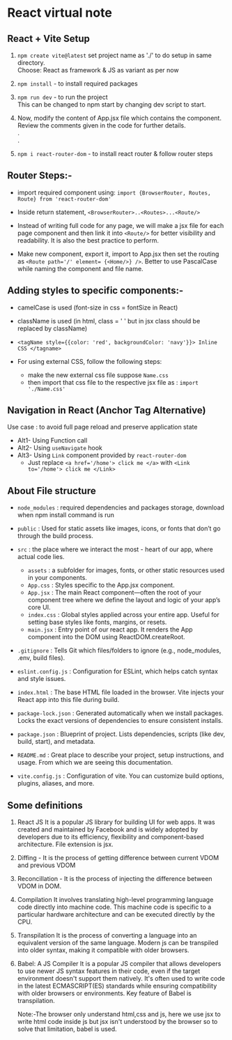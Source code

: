 # React virtual note

## React + Vite Setup
1) `npm create vite@latest`
    set project name as './' to do setup in same directory. <br>
    Choose: React as framework & JS as variant as per now
    
2) `npm install` - to install required packages

3) `npm run dev` - to run the project <br>
    This can be changed to npm start by changing dev script to start.

4) Now, modify the content of App.jsx file which contains the component. <br>
    Review the comments given in the code for further details. <br>
.<br>
.<br>
5) `npm i react-router-dom`  - to install react router & follow router steps


## Router Steps:-
* import required component using: `import {BrowserRouter, Routes, Route} from 'react-router-dom'`

* Inside return statement, `<BrowserRouter>..<Routes>...<Route/>`

* Instead of writing full code for any page, we will make a jsx file for each page component and then link it into `<Route/>` for better visibility and readability. It is also the best practice to perform.

* Make new component, export it, import to App.jsx then set the routing as `<Route path='/' element= {<Home/>} />`. Better to use PascalCase while naming the component and file name.


## Adding styles to specific components:-
* camelCase is used (font-size in css = fontSize in React)

* className is used (in html, class = ' ' but in jsx class should be replaced by className)

* `<tagName style={{color: 'red', backgroundColor: 'navy'}}> Inline CSS </tagname>`

* For using external CSS, follow the following steps:
    * make the new external css file suppose `Name.css`
    * then import that css file to the respective jsx file as : `import './Name.css'`


## Navigation in React (Anchor Tag Alternative)
Use case : to avoid full page reload and preserve application state 
* Alt1- Using Function call
* Alt2- Using `useNavigate` hook
* Alt3- Using `Link` component provided by `react-router-dom`
    * Just replace `<a href='/home'> click me </a>` with `<Link to='/home'> click me </Link>`


## About File structure
* `node_modules` : required dependencies and packages storage, download when npm install command is run

* `public` : Used for static assets like images, icons, or fonts that don’t go through the build process.

* `src` : the place where we interact the most - heart of our app, where actual code lies.
    * `assets` : a subfolder for images, fonts, or other static resources used in your components.
    * `App.css` : Styles specific to the App.jsx component.
    * `App.jsx` : The main React component—often the root of your component tree where we define the layout and logic of your app’s core UI.
    * `index.css` : Global styles applied across your entire app. Useful for setting base styles like fonts, margins, or resets.
    * `main.jsx` : Entry point of our react app. It renders the App component into the DOM using ReactDOM.createRoot.

* `.gitignore` : Tells Git which files/folders to ignore (e.g., node_modules, .env, build files).

* `eslint.config.js` : Configuration for ESLint, which helps catch syntax and style issues.

* `index.html` : The base HTML file loaded in the browser. Vite injects your React app into this file during build.

* `package-lock.json` : Generated automatically when we install packages. Locks the exact versions of dependencies to ensure consistent installs.

* `package.json` : Blueprint of project. Lists dependencies, scripts (like dev, build, start), and metadata.

* `README.md` : Great place to describe your project, setup instructions, and usage. From which we are seeing this documentation.

* `vite.config.js` : Configuration of vite. You can customize build options, plugins, aliases, and more.


## Some definitions
1) React JS
    It is a popular JS library for building UI for web apps. It was created and maintained by Facebook and is widely adopted by developers due to its efficiency, flexibility and component-based architecture. File extension is jsx.

2) Diffing - It is the process of getting difference between current VDOM and previous VDOM

3) Reconcillation - It is the process of injecting the difference between VDOM in DOM.

4) Compilation
    It involves translating high-level programming language code directly into machine code. This machine code is specific to a particular hardware architecture and can be executed directly by the CPU.

5) Transpilation
    It is the process of converting a language into an equivalent version of the same language. Modern js can be transpiled into older syntax, making it compatible with older browsers.

6) Babel: A JS Compiler
    It is a popular JS compiler that allows developers to use newer JS syntax features in their code, even if the target environment doesn't support them natively. It's often used to write code in the latest ECMASCRIPT(ES) standards while ensuring compatibility with older browsers or environments. Key feature of Babel is transpilation.

    Note:-The browser only understand html,css and js, here we use jsx to write html code inside js but jsx isn't understood by the browser so to solve that limitation, babel is used.